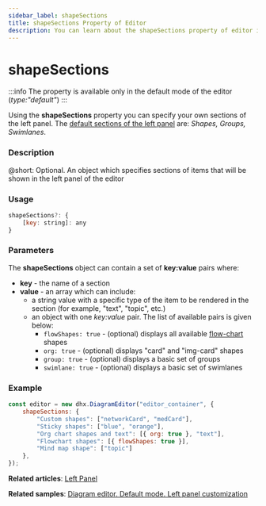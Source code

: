 ```yaml
---
sidebar_label: shapeSections
title: shapeSections Property of Editor
description: You can learn about the shapeSections property of editor in the documentation of the DHTMLX JavaScript Diagram library. Browse developer guides and API reference, try out code examples and live demos, and download a free 30-day evaluation version of DHTMLX Diagram.
---
```


# shapeSections

:::info
The property is available only in the default mode of the editor (*type:"default"*)
:::

Using the **shapeSections** property you can specify your own sections of the left panel. The [default sections of the left panel](../../../guides/diagram_editor/left_panel/#default-sections) are: *Shapes, Groups, Swimlanes*.

### Description

@short: Optional. An object which specifies sections of items that will be shown in the left panel of the editor

### Usage

~~~js
shapeSections?: {
    [key: string]: any
}
~~~

### Parameters

The **shapeSections** object can contain a set of **key:value** pairs where:
- **key** - the name of a section
- **value** - an array which can include:
  - a string value with a specific type of the item to be rendered in the section (for example, "text", "topic", etc.)
  - an object with one *key:value* pair. The list of available pairs is given below:
    - `flowShapes: true` - (optional) displays all available [flow-chart](../../../shapes/default_shapes/#shapes-overview) shapes
    - `org: true` - (optional) displays "card" and "img-card" shapes
    - `group: true` - (optional) displays a basic set of groups
    - `swimlane: true` - (optional) displays a basic set of swimlanes

### Example

~~~js
const editor = new dhx.DiagramEditor("editor_container", {
    shapeSections: {
        "Custom shapes": ["networkCard", "medCard"],
        "Sticky shapes": ["blue", "orange"],
        "Org chart shapes and text": [{ org: true }, "text"],
        "Flowchart shapes": [{ flowShapes: true }],
        "Mind map shape": ["topic"]
    },
});
~~~

**Related articles**:  [Left Panel](../../../guides/diagram_editor/left_panel/)

**Related samples**: [Diagram editor. Default mode. Left panel customization](https://snippet.dhtmlx.com/2z0a18oz)
